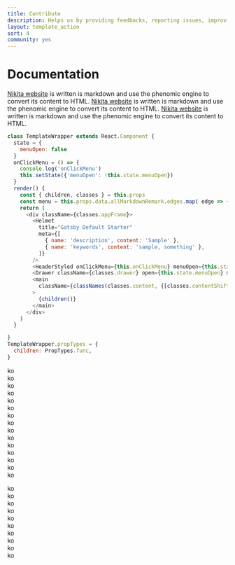 ```yaml
---
title: Contribute
description: Helps us by providing feedbacks, reporting issues, improving the documentation and submitting patches.
layout: template_action
sort: 4
community: yes
---
```


# Documentation

[Nikita website] is written is markdown and use the phenomic engine to convert its content to HTML.
[Nikita website] is written is markdown and use the phenomic engine to convert its content to HTML.
[Nikita website] is written is markdown and use the phenomic engine to convert its content to HTML.

```javascript
class TemplateWrapper extends React.Component {
  state = {
    menuOpen: false
  }
  onClickMenu = () => {
    console.log('onClickMenu')
    this.setState({'menuOpen': !this.state.menuOpen})
  }
  render() {
    const { children, classes } = this.props
    const menu = this.props.data.allMarkdownRemark.edges.map( edge => { return {path: edge.node.fields.slug, title: edge.node.frontmatter.title} } )
    return (
      <div className={classes.appFrame}>
        <Helmet
          title="Gatsby Default Starter"
          meta={[
            { name: 'description', content: 'Sample' },
            { name: 'keywords', content: 'sample, something' },
          ]}
        />
        <HeaderStyled onClickMenu={this.onClickMenu} menuOpen={this.state.menuOpen} />
        <Drawer className={classes.drawer} open={this.state.menuOpen} menu={menu}/>
        <main
          className={classNames(classes.content, {[classes.contentShift]: this.state.menuOpen})}
        >
          {children()}
        </main>
      </div>
    )
  }

}
TemplateWrapper.propTypes = {
  children: PropTypes.func,
}
```

ko<br/>
ko<br/>
ko<br/>
ko<br/>
ko<br/>
ko<br/>
ko<br/>
ko<br/>
ko<br/>
ko<br/>
ko<br/>
ko<br/>
ko<br/>
ko<br/>
ko<br/>

ko<br/>
ko<br/>
ko<br/>
ko<br/>
ko<br/>
ko<br/>
ko<br/>
ko<br/>
ko<br/>
ko<br/>


[Nikita website]: https://github.com/adaltas/nikita
